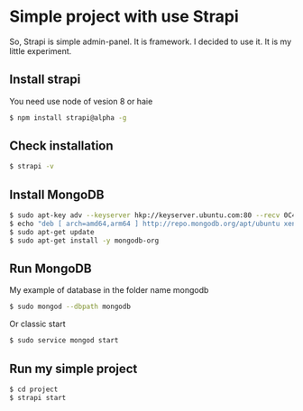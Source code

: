 # Simple project with use Strapi

So, Strapi is simple admin-panel. It is framework. I decided to use it. It is my little experiment.

## Install strapi

You need use node of vesion 8 or haie

```sh
$ npm install strapi@alpha -g
```

## Check  installation

```sh
$ strapi -v
```

## Install MongoDB

```sh
$ sudo apt-key adv --keyserver hkp://keyserver.ubuntu.com:80 --recv 0C49F3730359A14518585931BC711F9BA15703C6
$ echo "deb [ arch=amd64,arm64 ] http://repo.mongodb.org/apt/ubuntu xenial/mongodb-org/3.4 multiverse" | sudo tee /etc/apt/sources.list.d/mongodb-org-3.4.list
$ sudo apt-get update
$ sudo apt-get install -y mongodb-org
```

## Run MongoDB
My example of database in the folder name mongodb

```sh
$ sudo mongod --dbpath mongodb
```
Or classic start
```sh
$ sudo service mongod start
```

## Run my simple project

```sh
$ cd project
$ strapi start
```

